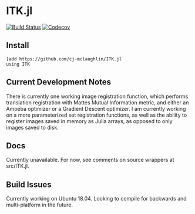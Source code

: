 # ITK.jl

[![Build Status](https://travis-ci.com/cj-mclaughlin/ITK.jl.svg?branch=master)](https://travis-ci.com/cj-mclaughlin/ITK.jl)
[![Codecov](https://codecov.io/gh/cj-mclaughlin/ITK.jl/branch/master/graph/badge.svg)](https://codecov.io/gh/cj-mclaughlin/ITK.jl)

## Install
```
]add https://github.com/cj-mclaughlin/ITK.jl
using ITK
```

## Current Development Notes
There is currently one working image registration function, which performs translation registration with Mattes Mutual Information metric, and either an Amoeba optimizer or a Gradient Descent optimizer. I am currently working on a more parameterized set registration functions, as well as the ability to register images saved in memory as Julia arrays, as opposed to only images saved to disk.

## Docs
Currently unavailable. For now, see comments on source wrappers at src/ITK.jl.

## Build Issues
Currently working on Ubuntu 18.04. Looking to compile for backwards and multi-platform in the future.